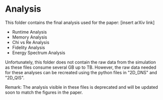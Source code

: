 # Analysis
This folder contains the final analysis used for the paper: [insert arXiv link]
- Runtime Analysis
- Memory Analysis
- Chi vs Re Analysis
- Fidelity Analysis
- Energy Spectrum Analysis

Unfortunately, this folder does not contain the raw data from the simulation as these files consume several GB up to TB.
However, the raw data needed for these analyses can be recreated using the python files in "2D_DNS" and "2D_QIS".

Remark: The analysis visible in these files is deprecated and will be updated soon to match the figures in the paper.
